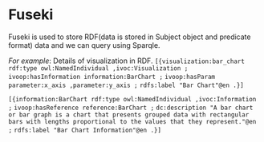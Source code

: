 # Fuseki 
Fuseki is used to  store RDF(data is stored in Subject object and predicate format) data and we can query using Sparqle.

*For example*: Details of visualization in RDF. 
    `[{visualization:bar_chart rdf:type owl:NamedIndividual ,ivoc:Visualization ;`
    `ivoop:hasInformation information:BarChart ;`
    `ivoop:hasParam parameter:x_axis ,parameter:y_axis ;`
    `rdfs:label "Bar Chart"@en .}]`
   
   `[{information:BarChart rdf:type owl:NamedIndividual ,ivoc:Information ;`
    `ivoop:hasReference reference:BarChart ;`
    `dc:description "A bar chart or bar graph is a chart that presents grouped data with rectangular bars with lengths proportional to the values that they represent."@en ;`
    `rdfs:label "Bar Chart Information"@en .}]`

